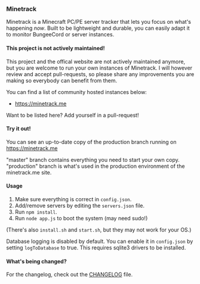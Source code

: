 ### Minetrack 
Minetrack is a Minecraft PC/PE server tracker that lets you focus on what's happening *now*. 
Built to be lightweight and durable, you can easily adapt it to monitor BungeeCord or server instances.

#### This project is not actively maintained!
This project and the offical website are not actively maintained anymore, but you are welcome to run your own instances of Minetrack.
I will however review and accept pull-requests, so please share any improvements you are making so everybody can benefit from them.

You can find a list of community hosted instances below:  
* https://minetrack.me

Want to be listed here? Add yourself in a pull-request!

#### Try it out!
You can see an up-to-date copy of the production branch running on https://minetrack.me

"master" branch contains everything you need to start your own copy. "production" branch is what's used in the production environment of the minetrack.me site.

#### Usage
1. Make sure everything is correct in ```config.json```.
2. Add/remove servers by editing the ```servers.json``` file.
3. Run ```npm install```.
4. Run ```node app.js``` to boot the system (may need sudo!)

(There's also ```install.sh``` and ```start.sh```, but they may not work for your OS.)

Database logging is disabled by default. You can enable it in ```config.json``` by setting ```logToDatabase``` to true.
This requires sqlite3 drivers to be installed.

#### What's being changed?
For the changelog, check out the [CHANGELOG](docs/CHANGELOG.md) file.
